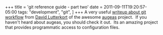 +++
title = 'git reference guide - part two'
date = 2011-09-11T19:20:57-05:00
tags:
  "development",
  "git",
]
+++
A very useful [writeup about git workflow](http://watzmann.net/blog/2011/09/git-workflow.html "dlutter's git workflow post") from [David Lutterkort](http://watzmann.net/ "dlutter's blog") of the awesome [augeas](http://augeas.net/ "Augeas project home page") project.  If you haven't heard about augeas, you should check it out.  Its an amazing project that provides programmatic access to configuration files.
